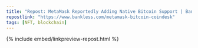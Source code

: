 ```yaml
---
title: "Repost: MetaMask Reportedly Adding Native Bitcoin Support | Bankless"
repostlink: "https://www.bankless.com/metamask-bitcoin-coindesk"
tags: [NFT, blockchain]
---
```


{% include embed/linkpreview-repost.html %}

